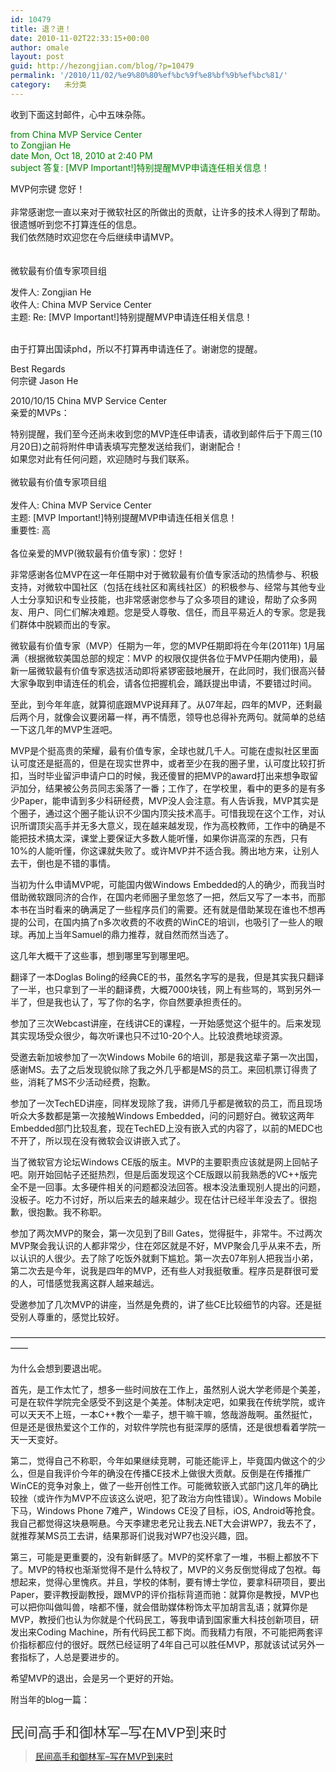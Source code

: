 ```yaml
---
id: 10479
title: 退？进！
date: 2010-11-02T22:33:15+00:00
author: omale
layout: post
guid: http://hezongjian.com/blog/?p=10479
permalink: '/2010/11/02/%e9%80%80%ef%bc%9f%e8%bf%9b%ef%bc%81/'
category:   未分类  
---
```

收到下面这封邮件，心中五味杂陈。

<span style="color:#008000;">from    China MVP Service Center<br /> to    Zongjian He<br /> date    Mon, Oct 18, 2010 at 2:40 PM<br /> subject    答复: [MVP Important!]特别提醒MVP申请连任相关信息！</p> 

<p>
  MVP何宗键 您好！<br />  <br /> 非常感谢您一直以来对于微软社区的所做出的贡献，让许多的技术人得到了帮助。很遗憾听到您不打算连任的信息。<br /> 我们依然随时欢迎您在今后继续申请MVP。<br />  <br />  <br /> 微软最有价值专家项目组
</p>

<p>
  发件人: Zongjian He<br /> 收件人: China MVP Service Center<br /> 主题: Re: [MVP Important!]特别提醒MVP申请连任相关信息！
</p>

<p>
   <br /> 由于打算出国读phd，所以不打算再申请连任了。谢谢您的提醒。
</p>

<p>
  Best Regards <br /> 何宗键 Jason He
</p>

<p>
  2010/10/15 China MVP Service Center<br /> 亲爱的MVPs：
</p>

<p>
  特别提醒，我们至今还尚未收到您的MVP连任申请表，请收到邮件后于下周三(10月20日)之前将附件申请表填写完整发送给我们，谢谢配合！<br /> 如果您对此有任何问题，欢迎随时与我们联系。<br />  <br /> 微软最有价值专家项目组<br />  <br /> 发件人: China MVP Service Center <br /> 主题: [MVP Important!]特别提醒MVP申请连任相关信息！<br /> 重要性: 高<br />  <br /> 各位亲爱的MVP(微软最有价值专家)：您好！
</p>

<p>
            非常感谢各位MVP在这一年任期中对于微软最有价值专家活动的热情参与、积极支持，对微软中国社区（包括在线社区和离线社区）的积极参与、经常与其他专业人士分享知识和专业技能，也非常感谢您参与了众多项目的建设，帮助了众多网友、用户、同仁们解决难题。您是受人尊敬、信任，而且平易近人的专家。您是我们群体中脱颖而出的专家。
</p>

<p>
           微软最有价值专家（MVP）任期为一年，您的MVP任期即将在今年(2011年) 1月届满（根据微软美国总部的规定：MVP 的权限仅提供各位于MVP任期内使用)，最新一届微软最有价值专家选拔活动即将紧锣密鼓地展开，在此同时，我们很高兴替大家争取到申请连任的机会，请各位把握机会，踊跃提出申请，不要错过时间。 </span>
</p>

<p>
   
</p>

<p>
  至此，到今年年底，就算彻底跟MVP说拜拜了。从07年起，四年的MVP，还剩最后两个月，就像会议要闭幕一样，再不情愿，领导也总得补充两句。就简单的总结一下这几年的MVP生涯吧。
</p>

<p>
  MVP是个挺高贵的荣耀，最有价值专家，全球也就几千人。可能在虚拟社区里面认可度还是挺高的，但是在现实世界中，或者至少在我的圈子里，认可度比较打折扣，当时毕业留沪申请户口的时候，我还傻冒的把MVP的award打出来想争取留沪加分，结果被公务员同志奚落了一番；工作了，在学校里，看中的更多的是有多少Paper，能申请到多少科研经费，MVP没人会注意。有人告诉我，MVP其实是个圈子，通过这个圈子能认识不少国内顶尖技术高手。可惜我现在这个工作，对认识所谓顶尖高手并无多大意义，现在越来越发现，作为高校教师，工作中的确是不能把技术搞太深，课堂上要保证大多数人能听懂，如果你讲高深的东西，只有10%的人能听懂，你这课就失败了。或许MVP并不适合我。腾出地方来，让别人去干，倒也是不错的事情。
</p>

<p>
  当初为什么申请MVP呢，可能国内做Windows Embedded的人的确少，而我当时借助微软跟同济的合作，在国内老师圈子里忽悠了一把，然后又写了一本书，而那本书在当时看来的确满足了一些程序员们的需要。还有就是借助某现在谁也不想再提的公司，在国内搞了n多次收费的不收费的WinCE的培训，也吸引了一些人的眼球。再加上当年Samuel的鼎力推荐，就自然而然当选了。
</p>

<p>
  这几年大概干了这些事，想到哪里写到哪里吧。
</p>

<p>
  翻译了一本Doglas Boling的经典CE的书，虽然名字写的是我，但是其实我只翻译了一半，也只拿到了一半的翻译费，大概7000块钱，网上有些骂的，骂到另外一半了，但是我也认了，写了你的名字，你自然要承担责任的。
</p>

<p>
  参加了三次Webcast讲座，在线讲CE的课程，一开始感觉这个挺牛的。后来发现其实现场受众很少，每次听课也只不过10-20个人。比较浪费地球资源。
</p>

<p>
  受邀去新加坡参加了一次Windows Mobile 6的培训，那是我这辈子第一次出国，感谢MS。去了之后发现貌似除了我之外几乎都是MS的员工。来回机票订得贵了些，消耗了MS不少活动经费，抱歉。
</p>

<p>
  参加了一次TechED讲座，同样发现除了我，讲师几乎都是微软的员工，而且现场听众大多数都是第一次接触Windows Embedded，问的问题好白。微软这两年Embedded部门比较乱套，现在TechED上没有嵌入式的内容了，以前的MEDC也不开了，所以现在没有微软会议讲嵌入式了。
</p>

<p>
  当了微软官方论坛Windows CE版的版主。MVP的主要职责应该就是网上回帖子吧。刚开始回帖子还挺热烈，但是后面发现这个CE版跟以前我熟悉的VC++版完全不是一回事。太多硬件相关的问题都没法回答。根本没法重现别人提出的问题，没板子。吃力不讨好，所以后来去的越来越少。现在估计已经半年没去了。很抱歉，很抱歉。我不称职。
</p>

<p>
  参加了两次MVP的聚会，第一次见到了Bill Gates，觉得挺牛，非常牛。不过两次MVP聚会我认识的人都非常少，住在郊区就是不好，MVP聚会几乎从来不去，所以认识的人很少。去了除了吃饭外就剩下尴尬。第一次去07年别人把我当小弟，第二次去是今年，说我是四年的MVP，还有些人对我挺敬重。程序员是群很可爱的人，可惜感觉我离这群人越来越远。
</p>

<p>
  受邀参加了几次MVP的讲座，当然是免费的，讲了些CE比较细节的内容。还是挺受别人尊重的，感觉比较好。
</p>

<p>
  &#8212;&#8212;&#8212;&#8212;&#8212;&#8212;&#8212;&#8212;&#8212;&#8212;&#8212;&#8212;&#8212;&#8212;&#8212;&#8212;&#8212;&#8212;&#8212;&#8212;&#8212;&#8212;&#8212;&#8212;&#8212;&#8212;&#8212;&#8212;&#8212;&#8212;&#8212;&#8212;&#8212;&#8212;&#8212;&#8212;&#8212;&#8212;
</p>

<p>
  为什么会想到要退出呢。
</p>

<p>
  首先，是工作太忙了，想多一些时间放在工作上，虽然别人说大学老师是个美差，可是在软件学院完全感受不到这是个美差。体制决定吧，如果我在传统学院，或许可以天天不上班，一本C++教个一辈子，想干嘛干嘛，悠哉游哉啊。虽然挺忙，但是还是很热爱这个工作的，对软件学院也有挺深厚的感情，还是很想看着学院一天一天变好。
</p>

<p>
  第二，觉得自己不称职，今年如果继续竞聘，可能还能评上，毕竟国内做这个的少么，但是自我评价今年的确没在传播CE技术上做很大贡献。反倒是在传播推广WinCE的竞争对象上，做了一些开创性工作。可能微软嵌入式部门这几年的确比较挫（或许作为MVP不应该这么说吧，犯了政治方向性错误）。Windows Mobile下马，Windows Phone 7难产，Windows CE没了目标，iOS, Android等抢食。我自己都觉得这块悬啊悬。今天李建忠老兄让我去.NET大会讲WP7，我去不了，就推荐某MS员工去讲，结果那哥们说我对WP7也没兴趣，囧。
</p>

<p>
  第三，可能是更重要的，没有新鲜感了。MVP的奖杯拿了一堆，书橱上都放不下了。MVP的特权也渐渐觉得不是什么特权了，MVP的义务反倒觉得成了包袱。每想起来，觉得心里愧疚。并且，学校的体制，要有博士学位，要拿科研项目，要出Paper，要评教授副教授，跟MVP的评价指标背道而驰：就算你是教授，MVP也可以把你叫做叫兽，啥都不懂，就会借助媒体粉饰太平加胡言乱语；就算你是MVP，教授们也认为你就是个代码民工，等我申请到国家重大科技创新项目，研发出来Coding Machine，所有代码民工都下岗。而我精力有限，不可能把两套评价指标都应付的很好。既然已经证明了4年自己可以胜任MVP，那就该试试另外一套指标了，人总是要进步的。
</p>

<p>
  希望MVP的退出，会是另一个更好的开始。
</p>

<p>
  附当年的blog一篇：
</p>

<p>
  <span style="color:#008000;"><br /> <span class="Apple-style-span" style="color: rgb(51, 51, 51); font-family: 'Trebuchet MS', Helvetica, Arial, Geneva, sans-serif; font-size: 22px; line-height: 26px; ">民间高手和御林军&ndash;写在MVP到来时</span></span>
</p>

<blockquote data-secret="R8kicDD7as" class="wp-embedded-content">
  <p>
    <a href="http://localhost/hezongjian/2007/01/01/%e6%b0%91%e9%97%b4%e9%ab%98%e6%89%8b%e5%92%8c%e5%be%a1%e6%9e%97%e5%86%9b-%e5%86%99%e5%9c%a8mvp%e5%88%b0%e6%9d%a5%e6%97%b6-2/">民间高手和御林军&#8211;写在MVP到来时</a>
  </p>
</blockquote>

<p>
</p>